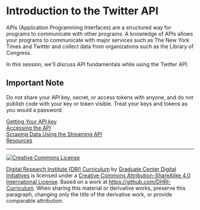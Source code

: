 # Introduction to the Twitter API

APIs (Application Programming Interfaces) are a structured way for programs to communicate with other programs. A knowledge of APIs allows your programs to communicate with major services such as The New York Times and Twitter and collect data from organizations such as the Library of Congress. 

In this session, we'll discuss API fundamentals while using the Twitter API. 



## Important Note

Do not share your API key, secret, or access tokens with anyone, and do not publish code with your key or token visible. Treat your keys and tokens as you would a password.

[Getting Your API key](sections/getting_key.md)  
[Accessing the API](sections/accessing_api.md)   
[Scraping Data Using the Streaming API](sections/scraping_data.md)  
[Resources](resources.md)  

-----


[![Creative Commons License](https://i.creativecommons.org/l/by-sa/4.0/88x31.png)](http://creativecommons.org/licenses/by-sa/4.0/)

[Digital Research Institute (DRI) Curriculum](http://purl.org/dc/terms/) by [Graduate Center Digital Initiatives](https://gcdi.commons.gc.cuny.edu/) is licensed under a [Creative Commons Attribution-ShareAlike 4.0 International License](http://creativecommons.org/licenses/by-sa/4.0/). Based on a work at <https://github.com/DHRI-Curriculum>. When sharing this material or derivative works, preserve this paragraph, changing only the title of the derivative work, or provide comparable attribution.



